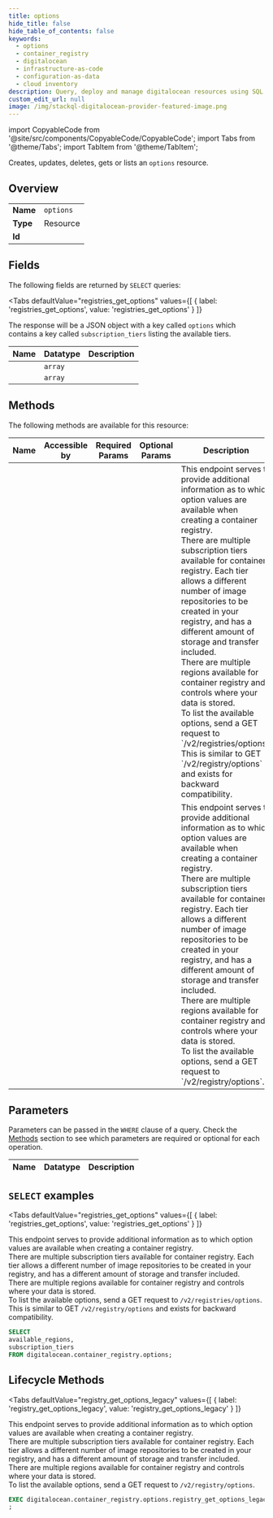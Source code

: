 ```yaml
--- 
title: options
hide_title: false
hide_table_of_contents: false
keywords:
  - options
  - container_registry
  - digitalocean
  - infrastructure-as-code
  - configuration-as-data
  - cloud inventory
description: Query, deploy and manage digitalocean resources using SQL
custom_edit_url: null
image: /img/stackql-digitalocean-provider-featured-image.png
---
```


import CopyableCode from '@site/src/components/CopyableCode/CopyableCode';
import Tabs from '@theme/Tabs';
import TabItem from '@theme/TabItem';

Creates, updates, deletes, gets or lists an <code>options</code> resource.

## Overview
<table><tbody>
<tr><td><b>Name</b></td><td><code>options</code></td></tr>
<tr><td><b>Type</b></td><td>Resource</td></tr>
<tr><td><b>Id</b></td><td><CopyableCode code="digitalocean.container_registry.options" /></td></tr>
</tbody></table>

## Fields

The following fields are returned by `SELECT` queries:

<Tabs
    defaultValue="registries_get_options"
    values={[
        { label: 'registries_get_options', value: 'registries_get_options' }
    ]}
>
<TabItem value="registries_get_options">

The response will be a JSON object with a key called `options` which contains a key called `subscription_tiers` listing the available tiers.

<table>
<thead>
    <tr>
    <th>Name</th>
    <th>Datatype</th>
    <th>Description</th>
    </tr>
</thead>
<tbody>
<tr>
    <td><CopyableCode code="available_regions" /></td>
    <td><code>array</code></td>
    <td></td>
</tr>
<tr>
    <td><CopyableCode code="subscription_tiers" /></td>
    <td><code>array</code></td>
    <td></td>
</tr>
</tbody>
</table>
</TabItem>
</Tabs>

## Methods

The following methods are available for this resource:

<table>
<thead>
    <tr>
    <th>Name</th>
    <th>Accessible by</th>
    <th>Required Params</th>
    <th>Optional Params</th>
    <th>Description</th>
    </tr>
</thead>
<tbody>
<tr>
    <td><a href="#registries_get_options"><CopyableCode code="registries_get_options" /></a></td>
    <td><CopyableCode code="select" /></td>
    <td></td>
    <td></td>
    <td>This endpoint serves to provide additional information as to which option values are available when creating a container registry.<br />There are multiple subscription tiers available for container registry. Each tier allows a different number of image repositories to be created in your registry, and has a different amount of storage and transfer included.<br />There are multiple regions available for container registry and controls where your data is stored.<br />To list the available options, send a GET request to `/v2/registries/options`. This is similar to GET `/v2/registry/options` and exists for backward compatibility.</td>
</tr>
<tr>
    <td><a href="#registry_get_options_legacy"><CopyableCode code="registry_get_options_legacy" /></a></td>
    <td><CopyableCode code="exec" /></td>
    <td></td>
    <td></td>
    <td>This endpoint serves to provide additional information as to which option values are available when creating a container registry.<br />There are multiple subscription tiers available for container registry. Each tier allows a different number of image repositories to be created in your registry, and has a different amount of storage and transfer included.<br />There are multiple regions available for container registry and controls where your data is stored.<br />To list the available options, send a GET request to `/v2/registry/options`.</td>
</tr>
</tbody>
</table>

## Parameters

Parameters can be passed in the `WHERE` clause of a query. Check the [Methods](#methods) section to see which parameters are required or optional for each operation.

<table>
<thead>
    <tr>
    <th>Name</th>
    <th>Datatype</th>
    <th>Description</th>
    </tr>
</thead>
<tbody>
</tbody>
</table>

## `SELECT` examples

<Tabs
    defaultValue="registries_get_options"
    values={[
        { label: 'registries_get_options', value: 'registries_get_options' }
    ]}
>
<TabItem value="registries_get_options">

This endpoint serves to provide additional information as to which option values are available when creating a container registry.<br />There are multiple subscription tiers available for container registry. Each tier allows a different number of image repositories to be created in your registry, and has a different amount of storage and transfer included.<br />There are multiple regions available for container registry and controls where your data is stored.<br />To list the available options, send a GET request to `/v2/registries/options`. This is similar to GET `/v2/registry/options` and exists for backward compatibility.

```sql
SELECT
available_regions,
subscription_tiers
FROM digitalocean.container_registry.options;
```
</TabItem>
</Tabs>


## Lifecycle Methods

<Tabs
    defaultValue="registry_get_options_legacy"
    values={[
        { label: 'registry_get_options_legacy', value: 'registry_get_options_legacy' }
    ]}
>
<TabItem value="registry_get_options_legacy">

This endpoint serves to provide additional information as to which option values are available when creating a container registry.<br />There are multiple subscription tiers available for container registry. Each tier allows a different number of image repositories to be created in your registry, and has a different amount of storage and transfer included.<br />There are multiple regions available for container registry and controls where your data is stored.<br />To list the available options, send a GET request to `/v2/registry/options`.

```sql
EXEC digitalocean.container_registry.options.registry_get_options_legacy 
;
```
</TabItem>
</Tabs>
